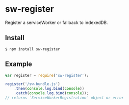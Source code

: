 # sw-register

Register a serviceWorker or fallback to indexedDB.

## Install

    $ npm install sw-register

## Example

```js
var register = require('sw-register');

register('/sw-bundle.js')
    .then(console.log.bind(console))
    .catch(console.log.bind(console));
// returns `ServiceWorkerRegistration` object or error
```

